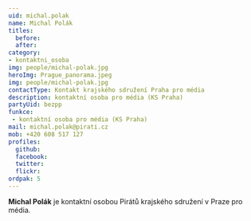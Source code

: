 ```yaml
---
uid: michal.polak
name: Michal Polák
titles:
  before: 
  after:
category: 
- kontaktni_osoba
img: people/michal-polak.jpg
heroImg: Prague_panorama.jpeg
img: people/michal-polak.jpg
contactType: Kontakt krajského sdružení Praha pro média
description: kontaktní osoba pro média (KS Praha)
partyUid: bezpp
funkce:
 - kontaktní osoba pro média (KS Praha)
mail: michal.polak@pirati.cz
mob: +420 608 517 127
profiles:
  github:       
  facebook: 
  twitter: 		  
  flickr:		  
ordpak: 5
---
```


**Michal Polák** je kontaktní osobou Pirátů krajského sdružení v Praze pro média.



